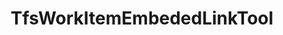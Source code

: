 ---
optionsClassName: TfsWorkItemEmbededLinkToolOptions
optionsClassFullName: MigrationTools.Tools.TfsWorkItemEmbededLinkToolOptions
configurationSamples:
- name: confinguration.json
  description: 
  code: >-
    {
      "MigrationTools": {
        "CommonTools": {
          "TfsWorkItemEmbededLinkTool": {}
        }
      }
    }
  sampleFor: MigrationTools.Tools.TfsWorkItemEmbededLinkToolOptions
- name: defaults
  description: 
  code: >-
    {
      "MigrationTools": {
        "CommonTools": {
          "TfsWorkItemEmbededLinkTool": {
            "Enabled": "True"
          }
        }
      }
    }
  sampleFor: MigrationTools.Tools.TfsWorkItemEmbededLinkToolOptions
- name: Classic
  description: 
  code: >-
    {
      "$type": "TfsWorkItemEmbededLinkToolOptions"
    }
  sampleFor: MigrationTools.Tools.TfsWorkItemEmbededLinkToolOptions
description: missng XML code comments
className: TfsWorkItemEmbededLinkTool
typeName: Tools
architecture: 
options: []
status: missng XML code comments
processingTarget: missng XML code comments
classFile: /src/MigrationTools.Clients.AzureDevops.ObjectModel/Tools/TfsWorkItemEmbededLinkTool.cs
optionsClassFile: /src/MigrationTools.Clients.AzureDevops.ObjectModel/Tools/TfsWorkItemEmbededLinkToolOptions.cs

redirectFrom:
- /Reference/Tools/TfsWorkItemEmbededLinkToolOptions/
layout: reference
toc: true
permalink: /Reference/Tools/TfsWorkItemEmbededLinkTool/
title: TfsWorkItemEmbededLinkTool
categories:
- Tools
- 
topics:
- topic: notes
  path: /Tools/TfsWorkItemEmbededLinkTool-notes.md
  exists: false
  markdown: ''
- topic: introduction
  path: /Tools/TfsWorkItemEmbededLinkTool-introduction.md
  exists: false
  markdown: ''

---